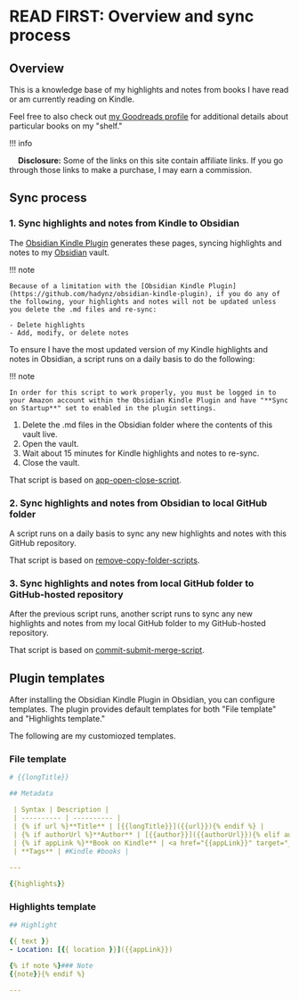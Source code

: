 # READ FIRST: Overview and sync process

## Overview

This is a knowledge base of my highlights and notes from books I have read or am currently reading on Kindle.

Feel free to also check out [my Goodreads profile](https://www.goodreads.com/user/show/70600963-joshua-wong) for additional details about particular books on my "shelf."

!!! info

    **Disclosure:** Some of the links on this site contain affiliate links. If you go through those links to make a purchase, I may earn a commission.

## Sync process

### 1. Sync highlights and notes from Kindle to Obsidian

The [Obsidian Kindle Plugin](https://github.com/hadynz/obsidian-kindle-plugin) generates these pages, syncing highlights and notes to my [Obsidian](https://obsidian.md/) vault.

!!! note
	
	Because of a limitation with the [Obsidian Kindle Plugin](https://github.com/hadynz/obsidian-kindle-plugin), if you do any of the following, your highlights and notes will not be updated unless you delete the .md files and re-sync:
	
    - Delete highlights
    - Add, modify, or delete notes

To ensure I have the most updated version of my Kindle highlights and notes in Obsidian, a script runs on a daily basis to do the following: 

!!! note

	In order for this script to work properly, you must be logged in to your Amazon account within the Obsidian Kindle Plugin and have "**Sync on Startup**" set to enabled in the plugin settings.

1. Delete the .md files in the Obsidian folder where the contents of this vault live.
2. Open the vault.
3. Wait about 15 minutes for Kindle highlights and notes to re-sync.
4. Close the vault.

That script is based on [app-open-close-script](https://github.com/josh-wong/app-open-close-script/).

### 2. Sync highlights and notes from Obsidian to local GitHub folder

A script runs on a daily basis to sync any new highlights and notes with this GitHub repository. 

That script is based on [remove-copy-folder-scripts](https://josh-wong.github.io/remove-copy-folder-scripts/).

### 3. Sync highlights and notes from local GitHub folder to GitHub-hosted repository

After the previous script runs, another script runs to sync any new highlights and notes from my local GitHub folder to my GitHub-hosted repository. 

That script is based on [commit-submit-merge-script](https://github.com/josh-wong/commit-submit-merge-script).

## Plugin templates

After installing the Obsidian Kindle Plugin in Obsidian, you can configure templates. The plugin provides default templates for both "File template" and "Highlights template."

The following are my customiozed templates. 

### File template

```yaml
# {{longTitle}}

## Metadata

 | Syntax | Description |
 | ---------- | ---------- |
 | {% if url %}**Title** | [{{longTitle}}]({{url}}){% endif %} |
 | {% if authorUrl %}**Author** | [{{author}}]({{authorUrl}}){% elif author %}[[{{author}}]]{% endif %} |
 | {% if appLink %}**Book on Kindle** | <a href="{{appLink}}" target="_blank">Open in Kindle</a>{% endif %} |
 | **Tags** | #Kindle #books |
 
---

{{highlights}}
```

### Highlights template

```yaml
## Highlight

{{ text }}
- Location: [{{ location }}]({{appLink}})

{% if note %}### Note
{{note}}{% endif %}

---
```
